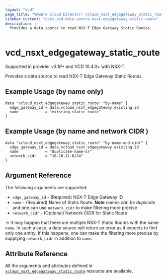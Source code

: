```yaml
---
layout: "vcd"
page_title: "VMware Cloud Director: vcloud_nsxt_edgegateway_static_route"
sidebar_current: "docs-vcd-data-source-nsxt-edgegateway-static-route"
description: |-
  Provides a data source to read NSX-T Edge Gateway Static Routes.
---
```


# vcd\_nsxt\_edgegateway\_static\_route

Supported in provider *v3.10+* and VCD 10.4.0+ with NSX-T.

Provides a data source to read NSX-T Edge Gateway Static Routes.

## Example Usage (by name only)

```hcl
data "vcloud_nsxt_edgegateway_static_route" "by-name" {
  edge_gateway_id = data.vcloud_nsxt_edgegateway.existing.id
  name            = "existing-static-route"
}
```

## Example Usage (by name and network CIDR )

```hcl
data "vcloud_nsxt_edgegateway_static_route" "by-name-and-cidr" {
  edge_gateway_id = data.vcloud_nsxt_edgegateway.existing.id
  name            = "duplicate-name-sr"
  network_cidr    = "10.10.11.0/24"
}
```

## Argument Reference

The following arguments are supported:

* `edge_gateway_id` - (Required) NSX-T Edge Gateway ID
* `name` - (Required) Name of Static Route. **Note** names *can be duplicate* and one can use
  `network_cidr` to make filtering more precise
* `network_cidr` - (Optional) Network CIDR for Static Route

-> It may happen that there are multiple NSX-T Static Routes with the same `name`. In such a case, a
data source will return an error as it expects to find only one entity. If this happens, one can
make the filtering more precise by supplying `network_cidr` in addition to `name`.

## Attribute Reference

All the arguments and attributes defined in
[`vcloud_nsxt_edgegateway_static_route`](/providers/vmware/vcd/latest/docs/resources/nsxt_edgegateway_static_route)
resource are available.
